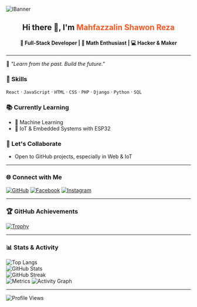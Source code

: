 ![IBanner](https://blogger.googleusercontent.com/img/b/R29vZ2xl/AVvXsEiudVALEGPkVb7midv4S90ZznwiIIryIxaMybTOdrJzz8jDna8P-1ogqEbhUhMFTNFliItJnIvcBgiZ4P_zSJzaDnrVn2Jq6Vk667aicBGegv1o9ho7GRyhXj64JFgAiCjCK5ieXf3oeR2hQMK87dHciLlTPSwMSiX-MabE5f6fYVwyqfpHGkRXAtkOKLiU/s2000/mahfazzalin's%20github%20banner.png)

<h2 align="center">Hi there 👋, I'm <span style="color:#ff5722">Mahfazzalin Shawon Reza</span></h2>
<h4 align="center">🚀 Full-Stack Developer | 🧠 Math Enthusiast | 💻 Hacker & Maker</h4>

---

🧠 _"Learn from the past. Build the future."_  

### 💼 Skills  
`React` · `JavaScript` · `HTML` · `CSS` · `PHP` · `Django` · `Python` · `SQL`

### 📚 Currently Learning
- 🤖 Machine Learning
- 📡 IoT & Embedded Systems with ESP32

### 🤝 Let's Collaborate
- Open to GitHub projects, especially in Web & IoT

---

### 🌐 Connect with Me  
[![GitHub](https://img.shields.io/badge/github-000?style=for-the-badge&logo=github&logoColor=white)](https://github.com/Mahfazzalin)
[![Facebook](https://img.shields.io/badge/facebook-1877F2?style=for-the-badge&logo=facebook&logoColor=white)](https://facebook.com/mahfazzalinsawon.raza)
[![Instagram](https://img.shields.io/badge/instagram-E4405F?style=for-the-badge&logo=instagram&logoColor=white)](https://instagram.com/mahfazzalin)

---

### 🏆 GitHub Achievements  
[![Trophy](https://github-profile-trophy.vercel.app/?username=Mahfazzalin&theme=onedark&title=MultiLanguage,Commit,Stars,Repositories,PullRequest)](https://github.com/ryo-ma/github-profile-trophy)

---

### 📊 Stats & Activity  
![Top Langs](https://github-readme-stats.vercel.app/api/top-langs/?username=Mahfazzalin&layout=compact&theme=tokyonight)  
![GitHub Stats](https://github-readme-stats.vercel.app/api?username=Mahfazzalin&show_icons=true&theme=tokyonight&count_private=true)  
![GitHub Streak](https://streak-stats.demolab.com/?user=Mahfazzalin&theme=tokyonight)  
![Metrics](https://metrics.lecoq.io/Mahfazzalin?template=classic&config.timezone=Asia%2FDhaka)
![Activity Graph](https://github-readme-activity-graph.vercel.app/graph?username=Mahfazzalin&theme=tokyo-night)

---





![Profile Views](https://komarev.com/ghpvc/?username=Mahfazzalin&color=blue)

